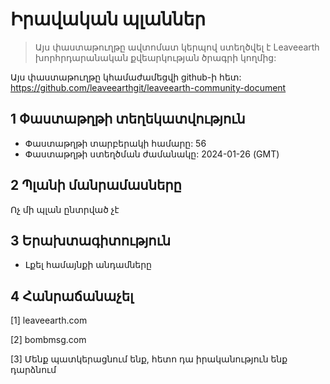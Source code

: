 # Իրավական պլաններ

>Այս փաստաթուղթը ավտոմատ կերպով ստեղծվել է Leaveearth խորհրդարանական քվեարկության ծրագրի կողմից:

Այս փաստաթուղթը կհամաժամեցվի github-ի հետ: https://github.com/leaveearthgit/leaveearth-community-document

## 1 Փաստաթղթի տեղեկատվություն

- Փաստաթղթի տարբերակի համարը: 56
- Փաստաթղթի ստեղծման ժամանակը: 2024-01-26 (GMT)

## 2 Պլանի մանրամասները

Ոչ մի պլան ընտրված չէ

## 3 Երախտագիտություն
* Լքել համայնքի անդամները

## 4 Հանրաճանաչել
[1] leaveearth.com

[2] bombmsg.com

[3] Մենք պատկերացնում ենք, հետո դա իրականություն ենք դարձնում